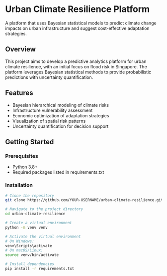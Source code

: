 # Urban Climate Resilience Platform

A platform that uses Bayesian statistical models to predict climate change impacts on urban infrastructure and suggest cost-effective adaptation strategies.

## Overview

This project aims to develop a predictive analytics platform for urban climate resilience, with an initial focus on flood risk in Singapore. The platform leverages Bayesian statistical methods to provide probabilistic predictions with uncertainty quantification.

## Features

- Bayesian hierarchical modeling of climate risks
- Infrastructure vulnerability assessment
- Economic optimization of adaptation strategies
- Visualization of spatial risk patterns
- Uncertainty quantification for decision support

## Getting Started

### Prerequisites

- Python 3.8+
- Required packages listed in requirements.txt

### Installation

```bash
# Clone the repository
git clone https://github.com/YOUR-USERNAME/urban-climate-resilience.git

# Navigate to the project directory
cd urban-climate-resilience

# Create a virtual environment
python -m venv venv

# Activate the virtual environment
# On Windows:
venv\Scripts\activate
# On macOS/Linux:
source venv/bin/activate

# Install dependencies
pip install -r requirements.txt
